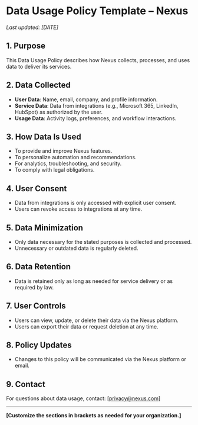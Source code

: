 # Data Usage Policy Template – Nexus

_Last updated: [DATE]_

## 1. Purpose
This Data Usage Policy describes how Nexus collects, processes, and uses data to deliver its services.

## 2. Data Collected
- **User Data**: Name, email, company, and profile information.
- **Service Data**: Data from integrations (e.g., Microsoft 365, LinkedIn, HubSpot) as authorized by the user.
- **Usage Data**: Activity logs, preferences, and workflow interactions.

## 3. How Data Is Used
- To provide and improve Nexus features.
- To personalize automation and recommendations.
- For analytics, troubleshooting, and security.
- To comply with legal obligations.

## 4. User Consent
- Data from integrations is only accessed with explicit user consent.
- Users can revoke access to integrations at any time.

## 5. Data Minimization
- Only data necessary for the stated purposes is collected and processed.
- Unnecessary or outdated data is regularly deleted.

## 6. Data Retention
- Data is retained only as long as needed for service delivery or as required by law.

## 7. User Controls
- Users can view, update, or delete their data via the Nexus platform.
- Users can export their data or request deletion at any time.

## 8. Policy Updates
- Changes to this policy will be communicated via the Nexus platform or email.

## 9. Contact
For questions about data usage, contact: [privacy@nexus.com]

---
**[Customize the sections in brackets as needed for your organization.]** 
